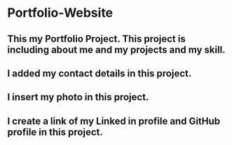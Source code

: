 # Portfolio-Website
## This my Portfolio Project. This project is including about me and my projects and my skill. 
## I added my contact details in this project.
## I insert my photo in this project.
## I create a link of my Linked in profile and GitHub profile in this project.
